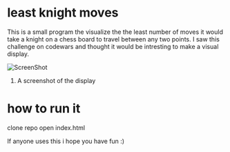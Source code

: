 # least knight moves

This is a small program the visualize the the least number of moves it would take a knight on a chess board to travel between any two points. I saw this challenge on codewars and thought it would be intresting to make a visual display.

![ScreenShot](https://github.com/jlonsdale/least_knight_moves/blob/master/screenshot.png)
1) A screenshot of the display

# how to run it

clone repo
open index.html

If anyone uses this i hope you have fun :)
